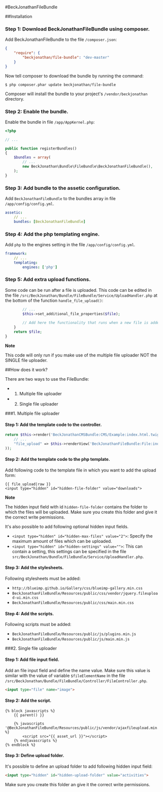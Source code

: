 #BeckJonathanFileBundle

##Installation

### Step 1: Download BeckJonathanFileBundle using composer.

Add BeckJonathanFileBundle to the file `/composer.json`:

```json
{
    "require": {
        "beckjonathan/file-bundle": "dev-master"
    }
}
```

Now tell composer to download the bundle by running the command:

```
$ php composer.phar update beckjonathan/file-bundle
```

Composer will install the bundle to your project's `/vendor/beckjonathan` directory.

### Step 2: Enable the bundle.

Enable the bundle in file `/app/AppKernel.php`:

```php
<?php

// ...

public function registerBundles()
{
    $bundles = array(
        // ...
        new BeckJonathan\Bundle\FileBundle\BeckJonathanFileBundle(),
    );
}
```

### Step 3: Add bundle to the assetic configuration.

Add `BeckJonathanFileBundle` to the bundles array in file `/app/config/config.yml`.

```yaml
assetic:
    // ...
    bundles: [BeckJonathanFileBundle]
```

### Step 4: Add the php templating engine.

Add `php` to the engines setting in the file `/app/config/config.yml`.

```yaml
framework:
    // ...
    templating:
        engines: ['php']
```

### Step 5: Add extra upload functions.

Some code can be run after a file is uploaded. This code can be edited in the file `/src/BeckJonathan/Bundle/FileBundle/Service/UploadHandler.php` at the bottom of the function `handle_file_upload()`:

```php
		// ...
		$this->set_additional_file_properties($file);
		
		// Add here the functionality that runs when a new file is added
    }
    return $file;
}
```

**Note**

This code will only run if you make use of the multiple file uploader NOT the SINGLE file uploader. 

##How does it work?

There are two ways to use the FileBundle:

- 1. Multiple file uploader

- 2. Single file uploader

###1. Multiple file uploader

#### Step 1: Add the template code to the controller.

```php
return $this->render('BeckJonathanCMSBundle:CMS/Example:index.html.twig', array(
	// ...
	"file_upload" => $this->renderView('BeckJonathanFileBundle:File:index.html.php'),
));
```

#### Step 2: Add the template code to the php template.

Add following code to the template file in which you want to add the upload form:

```twig
{{ file_upload|raw }}
<input type="hidden" id="hidden-file-folder" value="downloads">
```

**Note**

The hidden input field with id `hidden-file-folder` contains the folder to which the files will be uploaded. 
Make sure you create this folder and give it the correct write permissions.

It's also possible to add following optional hidden input fields.

- `<input type="hidden" id="hidden-max-files" value="2">`: Specify the maximum amount of files which can be uploaded.
- `<input type="hidden" id="hidden-settings" value="">`: This can contain a setting, this settings can be specified in the file `src/BeckJonathan/Bundle/FileBundle/Service/UploadHandler.php`.

#### Step 3: Add the stylesheets.

Following stylesheets must be added:

- `http://blueimp.github.io/Gallery/css/blueimp-gallery.min.css`
- `BeckJonathanFileBundle/Resources/public/css/vendor/jquery.fileupload-ui.min.css`
- `BeckJonathanFileBundle/Resources/public/css/main.min.css`

#### Step 4: Add the scripts.

Following scripts must be added:

- `BeckJonathanFileBundle/Resources/public/js/plugins.min.js`
- `BeckJonathanFileBundle/Resources/public/js/main.min.js`

###2. Single file uploader

#### Step 1: Add file input field.

Add an file input field and define the name value. Make sure this value is similar with the value of variable `$fileElementName` in the file `/src/BeckJonathan/Bundle/FileBundle/Controller/FileController.php`.

```html
<input type="file" name="image">
```

#### Step 2: Add the script.

```twig
{% block javascripts %}
	{{ parent() }}
	
   	{% javascripts '@BeckJonathanFileBundle/Resources/public/js/vendor/ajaxfileupload.min.js' %}
	    <script src="{{ asset_url }}"></script>
	{% endjavascripts %}
{% endblock %}
```
#### Step 3: Define upload folder.

It's possible to define an upload folder to add following hidden input field:

```html
<input type="hidden" id="hidden-upload-folder" value="activities">
```

Make sure you create this folder an give it the correct write permissions.
